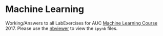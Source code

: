 # Machine Learning
Working/Answers to all LabExercises for AUC [Machine Learning Course](https://staff.fnwi.uva.nl/r.vandenboomgaard/AUC_ML/20172018/LabExercises/index.html "ML LabExercises") 2017. Please use the [nbviewer](https://nbviewer.jupyter.org "Nbviewer") to view the `ipynb` files.
